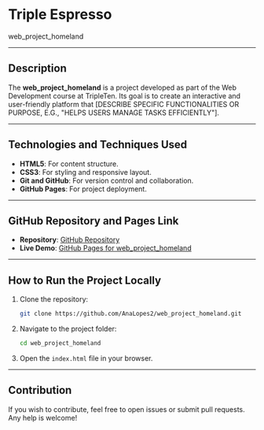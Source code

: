 # Triple Espresso

web_project_homeland

---

## Description

The **web_project_homeland** is a project developed as part of the Web Development course at TripleTen. Its goal is to create an interactive and user-friendly platform that [DESCRIBE SPECIFIC FUNCTIONALITIES OR PURPOSE, E.G., "HELPS USERS MANAGE TASKS EFFICIENTLY"].

---

## Technologies and Techniques Used

- **HTML5**: For content structure.
- **CSS3**: For styling and responsive layout.
- **Git and GitHub**: For version control and collaboration.
- **GitHub Pages**: For project deployment.

---

## GitHub Repository and Pages Link

- **Repository**: [GitHub Repository](https://github.com/AnaLopes2/web_project_homeland)
- **Live Demo**: [GitHub Pages for web_project_homeland](https://github.com/AnaLopes2/web_project_homeland)

---

## How to Run the Project Locally

1. Clone the repository:
   ```bash
   git clone https://github.com/AnaLopes2/web_project_homeland.git
   ```
2. Navigate to the project folder:
   ```bash
   cd web_project_homeland
   ```
3. Open the `index.html` file in your browser.

---

## Contribution

If you wish to contribute, feel free to open issues or submit pull requests. Any help is welcome!
